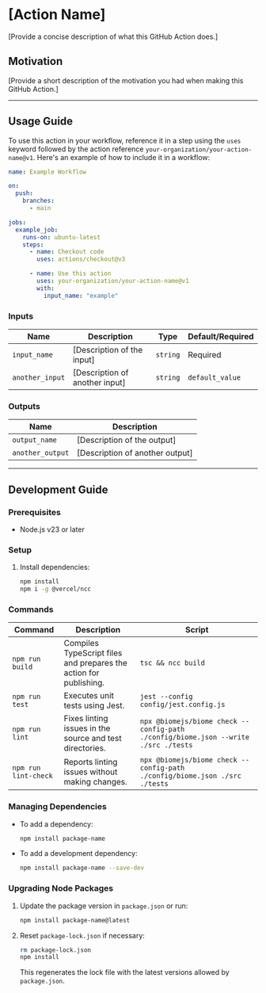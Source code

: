 # [Action Name]

[Provide a concise description of what this GitHub Action does.]

## Motivation

[Provide a short description of the motivation you had when making this GitHub Action.]

---

## Usage Guide

To use this action in your workflow, reference it in a step using the `uses` keyword followed by the action reference `your-organization/your-action-name@v1`. Here's an example of how to include it in a workflow:

```yaml
name: Example Workflow

on:
  push:
    branches:
      - main

jobs:
  example_job:
    runs-on: ubuntu-latest
    steps:
      - name: Checkout code
        uses: actions/checkout@v3

      - name: Use this action
        uses: your-organization/your-action-name@v1
        with:
          input_name: "example"
```

### Inputs

| Name          | Description                           | Type     | Default/Required |
|---------------|---------------------------------------|----------|------------------|
| `input_name`  | [Description of the input]            | `string` | Required         |
| `another_input` | [Description of another input]       | `string` | `default_value`  |

### Outputs

| Name           | Description                         |
|----------------|-------------------------------------|
| `output_name`  | [Description of the output]         |
| `another_output` | [Description of another output]    |

---

## Development Guide

### Prerequisites

- Node.js v23 or later

### Setup

1. Install dependencies:

   ```bash
   npm install
   npm i -g @vercel/ncc
   ```

### Commands

| Command         | Description                                         | Script                                                                                   |
|------------------|-----------------------------------------------------|------------------------------------------------------------------------------------------|
| `npm run build`  | Compiles TypeScript files and prepares the action for publishing. | `tsc && ncc build`                                                                       |
| `npm run test`   | Executes unit tests using Jest.                     | `jest --config config/jest.config.js`                                                    |
| `npm run lint`   | Fixes linting issues in the source and test directories. | `npx @biomejs/biome check --config-path ./config/biome.json --write ./src ./tests`       |
| `npm run lint-check` | Reports linting issues without making changes.      | `npx @biomejs/biome check --config-path ./config/biome.json ./src ./tests`               |

### Managing Dependencies

- To add a dependency:

  ```bash
  npm install package-name
  ```

- To add a development dependency:

  ```bash
  npm install package-name --save-dev
  ```

### Upgrading Node Packages

1. Update the package version in `package.json` or run:

   ```bash
   npm install package-name@latest
   ```

2. Reset `package-lock.json` if necessary:

   ```bash
   rm package-lock.json
   npm install
   ```

   This regenerates the lock file with the latest versions allowed by `package.json`.
